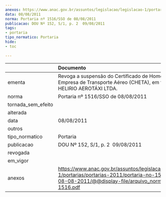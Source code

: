 ```yaml
---
anexos: https://www.anac.gov.br/assuntos/legislacao/legislacao-1/portarias/portarias-2011/portaria-no-1516-sso-de-08-08-2011/@@display-file/arquivo_norma/PA2011-1516.pdf
data: 08/08/2011
norma: Portaria nº 1516/SSO de 08/08/2011
publicacao: DOU Nº 152, S/1, p. 2  09/08/2011
tags:
- portaria
tipo_normatico: Portaria
hide: 
- toc 
 
---
```


|                    | Documento                                                                                                                                                         |
|:-------------------|:------------------------------------------------------------------------------------------------------------------------------------------------------------------|
| ementa             | Revoga a suspensão do Certificado de Homologação de Empresa de Transporte Aéreo (CHETA), em favor da HELIRIO AEROTÁXI LTDA.                                       |
| norma              | Portaria nº 1516/SSO de 08/08/2011                                                                                                                                |
| tornada_sem_efeito |                                                                                                                                                                   |
| alterada           |                                                                                                                                                                   |
| data               | 08/08/2011                                                                                                                                                        |
| outros             |                                                                                                                                                                   |
| tipo_normatico     | Portaria                                                                                                                                                          |
| publicacao         | DOU Nº 152, S/1, p. 2  09/08/2011                                                                                                                                 |
| revogada           |                                                                                                                                                                   |
| em_vigor           |                                                                                                                                                                   |
| anexos             | https://www.anac.gov.br/assuntos/legislacao/legislacao-1/portarias/portarias-2011/portaria-no-1516-sso-de-08-08-2011/@@display-file/arquivo_norma/PA2011-1516.pdf |
